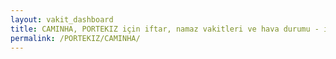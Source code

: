 ```yaml
---
layout: vakit_dashboard
title: CAMINHA, PORTEKIZ için iftar, namaz vakitleri ve hava durumu - ilçe/eyalet seç
permalink: /PORTEKIZ/CAMINHA/
---
```


<script type="text/javascript">
  var GLOBAL_COUNTRY = 'PORTEKIZ';
  var GLOBAL_CITY = 'CAMINHA';
  var GLOBAL_STATE = '';
  var lat = 72;
  var lon = 21;
</script>
